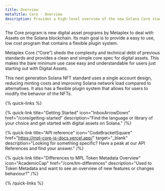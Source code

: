 ```yaml
---
title: Overview
metaTitle: Core - Overview
description: Provides a high-level overview of the new Solana Core standard.
---
```


The Core program is new digital asset programs by Metaplex to deal with Assets on the Solana blockchain. Its main goal is to provide a easy to use, low cost program that contains a flexible plugin system.

Metaplex Core (“Core”) sheds the complexity and technical debt of previous standards and provides a clean and simple core spec for digital assets. This makes the bare minimum use case easy and understandable for users just starting out with Digital Assets.

This next generation Solana NFT standard uses a single account design, reducing minting costs and improving Solana network load compared to alternatives. It also has a flexible plugin system that allows for users to modify the behavior of the NFTs.

{% quick-links %}

{% quick-link title="Getting Started" icon="InboxArrowDown" href="/core/getting-started" description="Find the language or library of your choice and get started with digital assets on Solana." /%}

{% quick-link title="API reference" icon="CodeBracketSquare" href="https://mpl-core-js-docs.vercel.app/" target="_blank" description="Looking for something specific? Have a peak at our API References and find your answer." /%}

{% quick-link title="Differences to MPL Token Metadata Overview" icon="AcademicCap" href="/core/tm-differences" description="Used to Token Metadata and want to see an overview of new features or changes behaviour?" /%}

{% /quick-links %}
